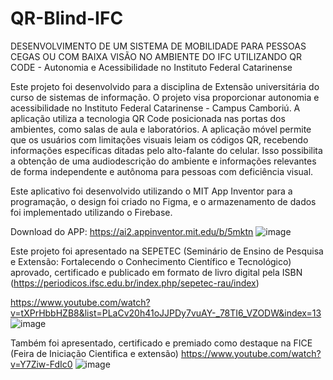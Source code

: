 # QR-Blind-IFC

DESENVOLVIMENTO DE UM SISTEMA DE MOBILIDADE PARA PESSOAS CEGAS OU COM BAIXA VISÃO NO AMBIENTE DO IFC UTILIZANDO QR CODE - Autonomia e Acessibilidade no Instituto Federal Catarinense

Este projeto foi desenvolvido para a disciplina de Extensão universitária do curso de sistemas de informação.
O projeto visa proporcionar autonomia e acessibilidade no Instituto Federal Catarinense - Campus Camboriú. A aplicação utiliza a tecnologia QR Code posicionada nas portas dos ambientes, como salas de aula e laboratórios. A aplicação móvel permite que os usuários com limitações visuais leiam os códigos QR, recebendo informações específicas ditadas pelo alto-falante do celular. Isso possibilita a obtenção de uma audiodescrição do ambiente e informações relevantes de forma independente e autônoma para pessoas com deficiência visual.

Este aplicativo foi desenvolvido utilizando o MIT App Inventor para a programação, o design foi criado no Figma, e o armazenamento de dados foi implementado utilizando o Firebase.

Download do APP: https://ai2.appinventor.mit.edu/b/5mktn
![image](https://github.com/tayllana/QR-Blind-IFC/assets/53586589/bdf93ab3-4272-4e6b-838c-8108052f2e99)


Este projeto foi apresentado na SEPETEC (Seminário de Ensino de Pesquisa e Extensão: Fortalecendo o Conhecimento Científico e Tecnológico) aprovado, certificado e publicado em formato de livro digital pela ISBN (https://periodicos.ifsc.edu.br/index.php/sepetec-rau/index) 

https://www.youtube.com/watch?v=tXPrHbbHZB8&list=PLaCv20h41oJJPDy7vuAY-_78TI6_VZODW&index=13
![image](https://github.com/tayllana/QR-Blind-IFC/assets/53586589/feceb342-9762-436c-a17c-b16979aa04e1)


Também foi apresentado, certificado e premiado como destaque na FICE (Feira de Iniciação Cientifica e extensão)
https://www.youtube.com/watch?v=Y7Ziw-FdIc0
![image](https://github.com/tayllana/QR-Blind-IFC/assets/53586589/68339aad-2526-4fcb-b3ae-cfb96f345c7d)
